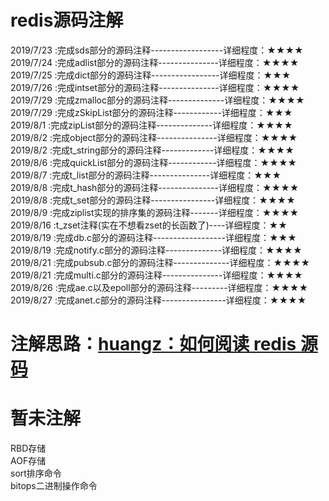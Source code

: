 ﻿# redis源码注解  
2019/7/23 :完成sds部分的源码注释------------------详细程度：★★★★   
2019/7/24 :完成adlist部分的源码注释---------------详细程度：★★★★   
2019/7/25 :完成dict部分的源码注释-----------------详细程度：★★★   
2019/7/26 :完成intset部分的源码注释---------------详细程度：★★★★   
2019/7/29 :完成zmalloc部分的源码注释--------------详细程度：★★★★   
2019/7/29 :完成zSkipList部分的源码注释------------详细程度：★★★   
2019/8/1  :完成zipList部分的源码注释--------------详细程度：★★★★   
2019/8/2  :完成object部分的源码注释---------------详细程度：★★★★   
2019/8/2  :完成t_string部分的源码注释-------------详细程度：★★★★   
2019/8/6  :完成quickList部分的源码注释------------详细程度：★★★★   
2019/8/7  :完成t_list部分的源码注释---------------详细程度：★★★   
2019/8/8  :完成t_hash部分的源码注释---------------详细程度：★★★★   
2019/8/8  :完成t_set部分的源码注释----------------详细程度：★★★★   
2019/8/9  :完成ziplist实现的排序集的源码注释-------详细程度：★★★★   
2019/8/16 :t_zset注释(实在不想看zset的长函数了)----详细程度：★★   
2019/8/19 :完成db.c部分的源码注释------------------详细程度：★★★   
2019/8/19 :完成notify.c部分的源码注释--------------详细程度：★★★★   
2019/8/21 :完成pubsub.c部分的源码注释--------------详细程度：★★★★   
2019/8/21 :完成multi.c部分的源码注释---------------详细程度：★★★★   
2019/8/26 :完成ae.c以及epoll部分的源码注释---------详细程度：★★★★   
2019/8/27 :完成anet.c部分的源码注释----------------详细程度：★★★★   
  
# 注解思路：[huangz：如何阅读 redis 源码](http://blog.huangz.me/diary/2014/how-to-read-redis-source-code.html)
# 暂未注解
RBD存储  
AOF存储  
sort排序命令  
bitops二进制操作命令
